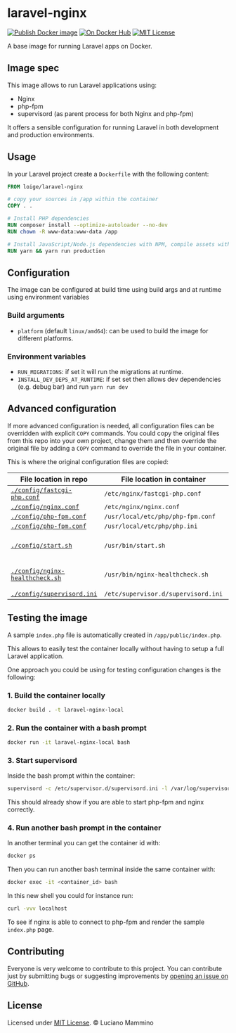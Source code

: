 # laravel-nginx

[![Publish Docker image](https://github.com/lmammino/laravel-nginx/actions/workflows/publish.yml/badge.svg)](https://github.com/lmammino/laravel-nginx/actions/workflows/publish.yml)
[![On Docker Hub](https://img.shields.io/docker/stars/loige/laravel-nginx)](https://hub.docker.com/r/loige/laravel-nginx)
[![MIT License](https://img.shields.io/github/license/lmammino/laravel-nginx)](/LICENSE)

A base image for running Laravel apps on Docker.


## Image spec

This image allows to run Laravel applications using:

  - Nginx
  - php-fpm
  - supervisord (as parent process for both Nginx and php-fpm)

It offers a sensible configuration for running Laravel in both development and production environments.


## Usage

In your Laravel project create a `Dockerfile` with the following content:

```Dockerfile
FROM loige/laravel-nginx

# copy your sources in /app within the container
COPY . .

# Install PHP dependencies
RUN composer install --optimize-autoloader --no-dev
RUN chown -R www-data:www-data /app

# Install JavaScript/Node.js dependencies with NPM, compile assets with Mix
RUN yarn && yarn run production
```


## Configuration

The image can be configured at build time using build args and at runtime using environment variables

### Build arguments

  - `platform` (default `linux/amd64`): can be used to build the image for different platforms.

### Environment variables

  - `RUN_MIGRATIONS`: if set it will run the migrations at runtime.
  - `INSTALL_DEV_DEPS_AT_RUNTIME`: if set set then allows dev dependencies (e.g. debug bar) and run `yarn run dev`


## Advanced configuration

If more advanced configuration is needed, all configuration files can be overridden with explicit `COPY` commands. You could copy the original files from this repo into your own project, change them and then override the original file by adding a `COPY` command to override the file in your container.

This is where the original configuration files are copied:

| **File location in repo** | **File location in container** | **Notes** |
| --- | --- | --- |
| [`./config/fastcgi-php.conf`](/config/fastcgi-php.conf) | `/etc/nginx/fastcgi-php.conf` | |
| [`./config/nginx.conf`](/config/nginx.conf) | `/etc/nginx/nginx.conf` | |
| [`./config/php-fpm.conf`](/config/php-fpm.conf) | `/usr/local/etc/php/php-fpm.conf` | |
| [`./config/php-fpm.conf`](/config/php.ini) | `/usr/local/etc/php/php.ini` | |
| [`./config/start.sh`](/config/start.sh) | `/usr/bin/start.sh` | Needs to be executable |
| [`./config/nginx-healthcheck.sh`](/config/nginx-healthcheck.sh) | `/usr/bin/nginx-healthcheck.sh` | Needs to be executable |
| [`./config/supervisord.ini`](/config/supervisord.ini) | `/etc/supervisor.d/supervisord.ini` | |


## Testing the image

A sample `index.php` file is automatically created in `/app/public/index.php`.

This allows to easily test the container locally without having to setup a full Laravel application.

One approach you could be using for testing configuration changes is the following:

### 1. Build the container locally

```bash
docker build . -t laravel-nginx-local
```

### 2. Run the container with a bash prompt

```bash
docker run -it laravel-nginx-local bash
```

### 3. Start supervisord

Inside the bash prompt within the container:

```bash
supervisord -c /etc/supervisor.d/supervisord.ini -l /var/log/supervisord.log -j /var/run/supervisord.pid;
```

This should already show if you are able to start php-fpm and nginx correctly.

### 4. Run another bash prompt in the container

In another terminal you can get the container id with:

```bash
docker ps
```

Then you can run another bash terminal inside the same container with:

```bash
docker exec -it <container_id> bash
````

In this new shell you could for instance run:

```bash
curl -vvv localhost
```

To see if nginx is able to connect to php-fpm and render the sample `index.php` page.


## Contributing

Everyone is very welcome to contribute to this project.
You can contribute just by submitting bugs or suggesting improvements by
[opening an issue on GitHub](https://github.com/lmammino/laravel-nginx/issues).


## License

Licensed under [MIT License](LICENSE). © Luciano Mammino

